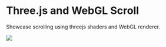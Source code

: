 # Three.js and WebGL Scroll 

Showcase scrolling using threejs shaders and WebGL renderer.

![](https://github.com/AshLabz/scrolling-threejs-with-webgl/blob/main/assets/images/demo-img.gif)